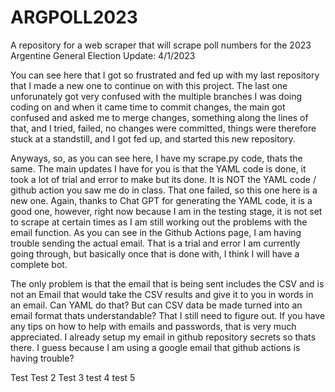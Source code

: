 # ARGPOLL2023
A repository for a web scraper that will scrape poll numbers for the 2023 Argentine General Election
Update: 4/1/2023

You can see here that I got so frustrated and fed up with my last repository that I made a new one to continue on with this project. The last one unforunately got very confused with the multiple branches I was doing coding on and when it came time to commit changes, the main got confused and asked me to merge changes, something along the lines of that, and I tried, failed, no changes were committed, things were therefore stuck at a standstill, and I got fed up, and started this new repository. 

Anyways, so, as you can see here, I have my scrape.py code, thats the same. The main updates I have for you is that the YAML code is done, it took a lot of trial and error to make but its done. It is NOT the YAML code / github action you saw me do in class. That one failed, so this one here is a new one. 
Again, thanks to Chat GPT for generating the YAML code, it is a good one, however, right now because I am in the testing stage, it is not set to scrape at certain times as I am still working out the problems with the email function. As you can see in the Github Actions page, I am having trouble sending the actual email. That is a trial and error I am currently going through, but basically once that is done with, I think I will have a complete bot.

The only problem is that the email that is being sent includes the CSV and is not an Email that would take the CSV results and give it to you in words in an email. Can YAML do that? But can CSV data be made turned into an email format thats understandable? That I still need to figure out. 
If you have any tips on how to help with emails and passwords, that is very much appreciated. I already setup my email in github repository secrets so thats there. I guess because I am using a google email that github actions is having trouble?

Test
Test 2
Test 3
test 4
test 5
<End of update>